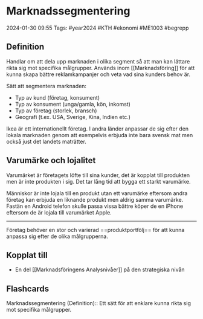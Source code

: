 # Marknadssegmentering

2024-01-30 09:55
Tags: #year2024 #KTH #ekonomi #ME1003 #begrepp

## Definition

Handlar om att dela upp marknaden i olika segment så att man kan lättare rikta sig mot specifika målgrupper. Används inom [[Marknadsföring]] för att kunna skapa bättre reklamkampanjer och veta vad sina kunders behov är.

Sätt att segmentera marknaden:

- Typ av kund (företag, konsument)
- Typ av konsument (unga/gamla, kön, inkomst)
- Typ av företag (storlek, bransch)
- Geografi (t.ex. USA, Sverige, Kina, Indien etc.)

Ikea är ett internationellt företag. I andra länder anpassar de sig efter den lokala marknaden genom att exempelvis erbjuda inte bara svensk mat men också just det landets maträtter.

## Varumärke och lojalitet

Varumärket är företagets löfte till sina kunder, det är kopplat till produkten men är inte produkten i sig. Det tar lång tid att bygga ett starkt varumärke.

Människor är inte lojala till en produkt utan ett varumärke eftersom andra företag kan erbjuda en liknande produkt men aldrig samma varumärke. Fastän en Android telefon skulle passa vissa bättre köper de en iPhone eftersom de är lojala till varumärket Apple.

---

Företag behöver en stor och varierad ==produktportfölj== för att kunna anpassa sig efter de olika målgrupperna.

## Kopplat till

- En del [[Marknadsföringens Analysnivåer]] på den strategiska nivån

## Flashcards

Marknadssegmentering (Definition):: Ett sätt för att enklare kunna rikta sig mot specifika målgrupper.
